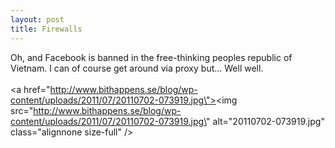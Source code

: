 ```yaml
---
layout: post
title: Firewalls
---
```


Oh, and Facebook is banned in the free-thinking peoples republic of Vietnam. I can of course get around via proxy but... Well well.<br /><br /><a href=\"http://www.bithappens.se/blog/wp-content/uploads/2011/07/20110702-073919.jpg\"><img src=\"http://www.bithappens.se/blog/wp-content/uploads/2011/07/20110702-073919.jpg\" alt=\"20110702-073919.jpg\" class=\"alignnone size-full\" /></a>